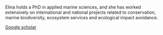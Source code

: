 Elina holds a PhD in applied marine sciences, and she has worked extensively on international and national projects related to conservation, marine biodiversity, ecosystem services and ecological impact avoidance.

[Google scholar](https://scholar.google.fi/citations?user=UAeXarEAAAAJ&hl=fi)
